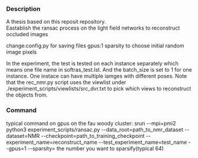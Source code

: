### Description
A  thesis based on this reposit repository.  
Eastablish the ransac process on the light field networks to reconstruct occluded images

change:config.py for saving files
gpus:1
sparsity to choose initial random image pixels

In the experiment, the test is tested on each instance separately which means one file name in softras_test.lst. And the batch_size is set to 1 for one instance.
One instace can have multiple iamges with different poses.
Note that the rec_nmr.py script uses the viewlist under ./experiment_scripts/viewlists/src_dvr.txt to pick which views to reconstruct the objects from.


### Command
typical command on gpus on the fau woody cluster: 
srun --mpi=pmi2 python3 experiment_scripts/ransac.py --data_root=path_to_nmr_dataset --dataset=NMR  --checkpoint=path_to_training_checkpoint --experiment_name=reconstruct_name --test_experiment_name=test_name --gpus=1 --sparsity= the number you want to sparsify(typical 64)
